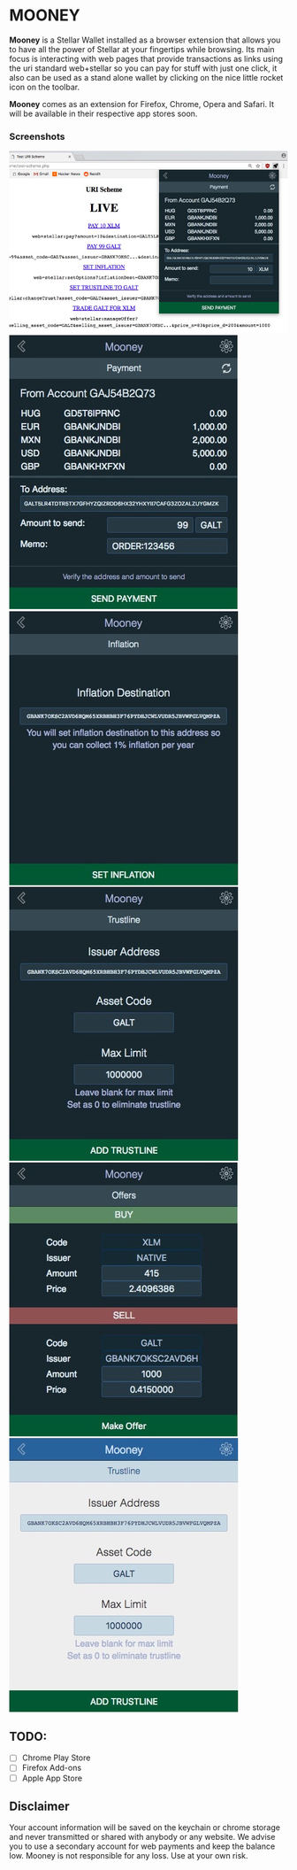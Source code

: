 # MOONEY

**Mooney** is a Stellar Wallet installed as a browser extension that allows you to have all the power of Stellar at your fingertips while browsing. Its main focus is interacting with web pages that provide transactions as links using the uri standard web+stellar so you can pay for stuff with just one click, it also can be used as a stand alone wallet by clicking on the nice little rocket icon on the toolbar.

**Mooney** comes as an extension for Firefox, Chrome, Opera and Safari. It will be available in their respective app stores soon.

### Screenshots

![screenshot](./shots/mooney.jpg)
![screenshot](./shots/mooney1.jpg)
![screenshot](./shots/mooney2.jpg)
![screenshot](./shots/mooney3.jpg)
![screenshot](./shots/mooney4.jpg)
![screenshot](./shots/mooney5.jpg)

## TODO:

- [ ] Chrome Play Store
- [ ] Firefox Add-ons
- [ ] Apple App Store

## Disclaimer

Your account information will be saved on the keychain or chrome storage and never transmitted or shared with anybody or any website. We advise you to use a secondary account for web payments and keep the balance low. Mooney is not responsible for any loss. Use at your own risk.

